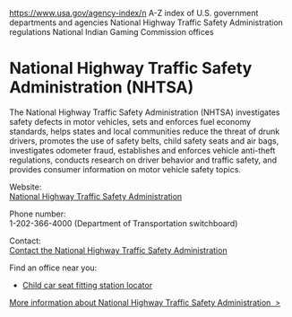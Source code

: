 

https://www.usa.gov/agency-index/n
A-Z index of U.S. government departments and agencies
National Highway Traffic Safety Administration regulations
National Indian Gaming Commission offices

# National Highway Traffic Safety Administration (NHTSA)

The National Highway Traffic Safety Administration (NHTSA) investigates safety defects in motor vehicles, sets and enforces fuel economy standards, helps states and local communities reduce the threat of drunk drivers, promotes the use of safety belts, child safety seats and air bags, investigates odometer fraud, establishes and enforces vehicle anti-theft regulations, conducts research on driver behavior and traffic safety, and provides consumer information on motor vehicle safety topics.

Website:  
[National Highway Traffic Safety Administration](https://www.nhtsa.gov)

Phone number:  
1-202-366-4000 (Department of Transportation switchboard)

Contact:  
[Contact the National Highway Traffic Safety Administration](http://www.nhtsa.gov/Contact)

Find an office near you:  
* [Child car seat fitting station locator](https://www.nhtsa.gov/equipment/car-seats-and-booster-seats#installation-help-inspection)

[More information about National Highway Traffic Safety Administration  >](https://www.usa.gov/agencies/national-highway-traffic-safety-administration)
